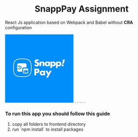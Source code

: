 <h1 style="text-align: center;">SnappPay Assignment</h1>

<p>React Js application based on Webpack and Babel without <strong>CRA</strong> configuration</p>


![Snapp Pay Logo!](./src/assets/images/download.jpg "logo")
.
.
.
.
.
<h3>To run this app you should follow this guide</h3>

<ol>
  <li>copy all folders to frontend directory</li>
  <li>run `npm install` to install packages</li>
</ol>

